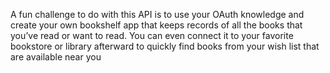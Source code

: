A fun challenge to do with this API is to use your OAuth knowledge and create your own bookshelf app that keeps records of all the books that you’ve read or want to read. You can even connect it to your favorite bookstore or library afterward to quickly find books from your wish list that are available near you